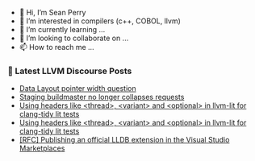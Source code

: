 - 👋 Hi, I’m Sean Perry
- 👀 I’m interested in compilers (c++, COBOL, llvm)
- 🌱 I’m currently learning ...
- 💞️ I’m looking to collaborate on ...
- 📫 How to reach me ...

<!---
s66perry/s66perry is a ✨ special ✨ repository because its `README.md` (this file) appears on your GitHub profile.
You can click the Preview link to take a look at your changes.
--->
### 📕 Latest LLVM Discourse Posts

<!-- DISCOURSE-LLVM:START -->
- [Data Layout pointer width question](https://discourse.llvm.org/t/data-layout-pointer-width-question/80835#post_10)
- [Staging buildmaster no longer collapses requests](https://discourse.llvm.org/t/staging-buildmaster-no-longer-collapses-requests/80500#post_7)
- [Using headers like &lt;thread&gt;, &lt;variant&gt; and &lt;optional&gt; in llvm-lit for clang-tidy lit tests](https://discourse.llvm.org/t/using-headers-like-thread-variant-and-optional-in-llvm-lit-for-clang-tidy-lit-tests/80872#post_2)
- [Using headers like &lt;thread&gt;, &lt;variant&gt; and &lt;optional&gt; in llvm-lit for clang-tidy lit tests](https://discourse.llvm.org/t/using-headers-like-thread-variant-and-optional-in-llvm-lit-for-clang-tidy-lit-tests/80872#post_1)
- [[RFC] Publishing an official LLDB extension in the Visual Studio Marketplaces](https://discourse.llvm.org/t/rfc-publishing-an-official-lldb-extension-in-the-visual-studio-marketplaces/78401#post_18)
<!-- DISCOURSE-LLVM:END -->
